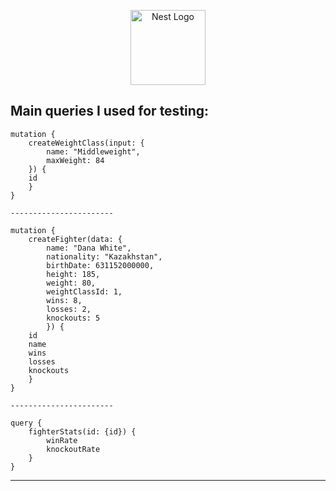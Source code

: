 <p align="center">
  <a href="http://nestjs.com/" target="blank"><img src="https://nestjs.com/img/logo-small.svg" width="120" alt="Nest Logo" /></a>
</p>

## Main queries I used for testing:

````
mutation {
    createWeightClass(input: {
        name: "Middleweight",
        maxWeight: 84
    }) {
    id
    }
}

-----------------------

mutation {
    createFighter(data: {
        name: "Dana White",
        nationality: "Kazakhstan",
        birthDate: 631152000000,
        height: 185,
        weight: 80,
        weightClassId: 1,
        wins: 8,
        losses: 2,
        knockouts: 5
        }) {
    id
    name
    wins
    losses
    knockouts
    }
}

-----------------------

query {
    fighterStats(id: {id}) {
        winRate
        knockoutRate
    }
}
````
-----------------------